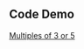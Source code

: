 ## Code Demo
<a href="https://need4swede.github.io/Codewars-JavaScript/multiples-of-3-or-5/index.html">Multiples of 3 or 5</a>
